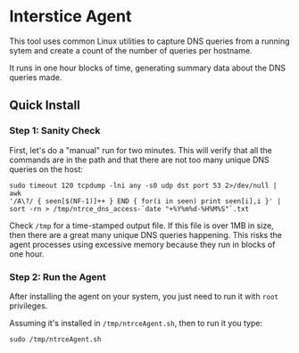 Interstice Agent
================

This tool uses common Linux utilities to capture DNS queries from a
running sytem and create a count of the number of queries per hostname.

It runs in one hour blocks of time, generating summary data about the
DNS queries made.

## Quick Install

### Step 1: Sanity Check

First, let's do a "manual" run for two minutes. This will verify that
all the commands are in the path and that there are not too many unique
DNS queries on the host:

```
sudo timeout 120 tcpdump -lni any -s0 udp dst port 53 2>/dev/null | awk
'/A\?/ { seen[$(NF-1)]++ } END { for(i in seen) print seen[i],i }' | sort -rn > /tmp/ntrce_dns_access-`date "+%Y%m%d-%H%M%S"`.txt
```

Check `/tmp` for a time-stamped output file.  If this file is over 1MB
in size, then there are a great many unique DNS queries happening.
This risks the agent processes using excessive memory because they run
in blocks of one hour.

### Step 2: Run the Agent

After installing the agent on your system, you just need to run it with
`root` privileges.

Assuming it's installed in `/tmp/ntrceAgent.sh`, then to run it you
type:
```
sudo /tmp/ntrceAgent.sh
```

